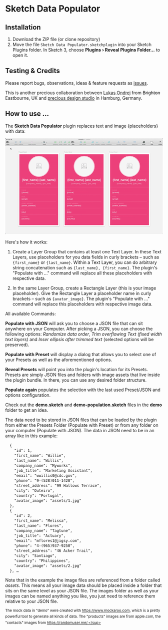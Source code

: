 # Sketch Data Populator

## Installation
1. Download the ZIP file (or clone repository)
2. Move the file ```Sketch Data Populator.sketchplugin``` into your Sketch Plugins folder. In Sketch 3, choose **Plugins › Reveal Plugins Folder…** to open it.

## Testing & Credits

Please report bugs, observations, ideas & feature requests as [issues](https://github.com/preciousforever/sketch-data-populator/issues).

This is another precious collaboration between [Lukas Ondrej](https://github.com/lukas77me) from ~~Brighton~~ Eastbourne, UK and [precious design studio](http://precious-forever.com/) in Hamburg, Germany.

## How to use …
 
The **Sketch Data Populator** plugin replaces text and image {placeholders} with data: 

![Sketch Data Populator](sketch-data-populator.gif)

Here's how it works:

1. Create a Layer Group that contains at least one Text Layer. In these Text Layers, use placeholders for you data fields in curly brackets – such as ```{first_name}``` or ```{last_name}```. Within a Text Layer, you can do arbitrary string concatenation such as ```{last_name}, {first_name}```. The plugin's "Populate with …" command will replace all these placeholders with respective data.

2. In the same Layer Group, create a Rectangle Layer (this is your image placeholder). Give the Rectangle Layer a placeholder name in curly brackets – such as ```{avatar_image}```. The plugin's "Populate with …" command will replace this placeholders with respective image data.

All available Commands:

**Populate with JSON** will ask you to choose a JSON file that can sit anywhere on your Computer. After picking a JSON, you can choose the following options: _Randomize data order_, _Trim overflowing Text (fixed width text layers)_ and _Inser ellipsis after trimmed text_ (selected options will be preserved).

**Populate with Preset** will display a dialog that allows you to select one of your Presets as well as the aforementioned options.

**Reveal Presets** will point you into the plugin's location for its Presets. Presets are simply JSON files and folders with image assets that live inside the plugin bundle. In there, you can use any desired folder structure.

**Populate again** populates the selection with the last used
Preset/JSON and options configuration.

Check out the **demo.sketch** and **demo-population.sketch** files in the **demo** folder to get an idea.

The data need to be stored in JSON files that can be loaded by the plugin from either the Presets Folder (Populate with Preset) or from any folder on your computer (Populate with JSON). The data in JSON need to be in an array like in this example:

```[
  {
    "id": 1,
    "first_name": "Willie",
    "last_name": "Willis",
    "company_name": "Myworks",
    "job_title": "Marketing Assistant",
    "email": "wwillis0@cdc.gov",
    "phone": "9-(528)011-1428",
    "street_address": "99 Hallows Terrace",
    "city": "Outeiro",
    "country": "Portugal",
    "avatar_image": "assets/1.jpg"
  },
  {
    "id": 2,
    "first_name": "Melissa",
    "last_name": "Flores",
    "company_name": "Tagtune",
    "job_title": "Actuary",
    "email": "mflores1@jigsy.com",
    "phone": "4-(965)937-9250",
    "street_address": "46 Acker Trail",
    "city": "Santiago",
    "country": "Philippines",
    "avatar_image": "assets/2.jpg"
  }, …
```
  
Note that in the example the image files are referenced from a folder called _assets_. This means all your image data should be placed inside a folder that sits on the same level as your JSON file. The images folder as well as your images can be named anything you like, you just need to reference them relative to your JSON file.

<sup>The mock data in "demo" were created with https://www.mockaroo.com, which is a pretty powerful tool to generate all kinds of data. The "products" images are from apple.com, the "contacts" images from https://randomuser.me/.</sup>
